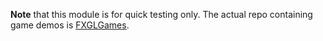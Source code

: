 **Note** that this module is for quick testing only.
The actual repo containing game demos is [FXGLGames](https://github.com/AlmasB/FXGLGames).
